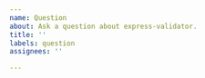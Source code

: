 ```yaml
---
name: Question
about: Ask a question about express-validator.
title: ''
labels: question
assignees: ''

---
```



